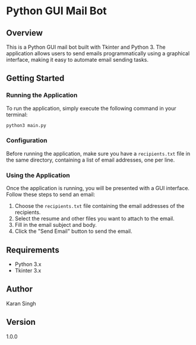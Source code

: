 # Python GUI Mail Bot

## Overview

This is a Python GUI mail bot built with Tkinter and Python 3. The application allows users to send emails programmatically using a graphical interface, making it easy to automate email sending tasks.

## Getting Started

### Running the Application

To run the application, simply execute the following command in your terminal:

```bash
python3 main.py
```

### Configuration

Before running the application, make sure you have a `recipients.txt` file in the same directory, containing a list of email addresses, one per line.

### Using the Application

Once the application is running, you will be presented with a GUI interface. Follow these steps to send an email:

1. Choose the `recipients.txt` file containing the email addresses of the recipients.
2. Select the resume and other files you want to attach to the email.
3. Fill in the email subject and body.
4. Click the "Send Email" button to send the email.

## Requirements

* Python 3.x
* Tkinter 3.x

## Author

Karan Singh 

## Version

1.0.0
